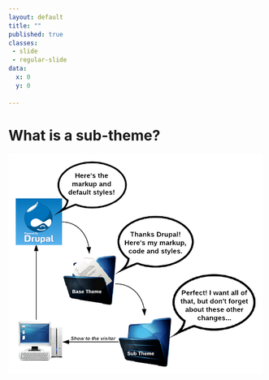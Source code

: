 ```yaml
---
layout: default
title: ""
published: true
classes:
 - slide
 - regular-slide
data:
  x: 0
  y: 0

---
```


# What is a sub-theme?

<img src="images/themes_cascade2.png"/>